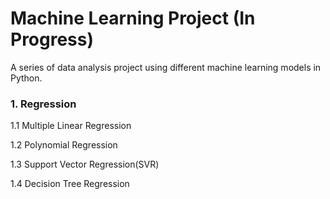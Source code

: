 # Machine Learning Project (In Progress)

A series of data analysis project using different machine learning models in Python.

### 1. Regression

1.1 Multiple Linear Regression

1.2 Polynomial Regression

1.3 Support Vector Regression(SVR)

1.4 Decision Tree Regression
